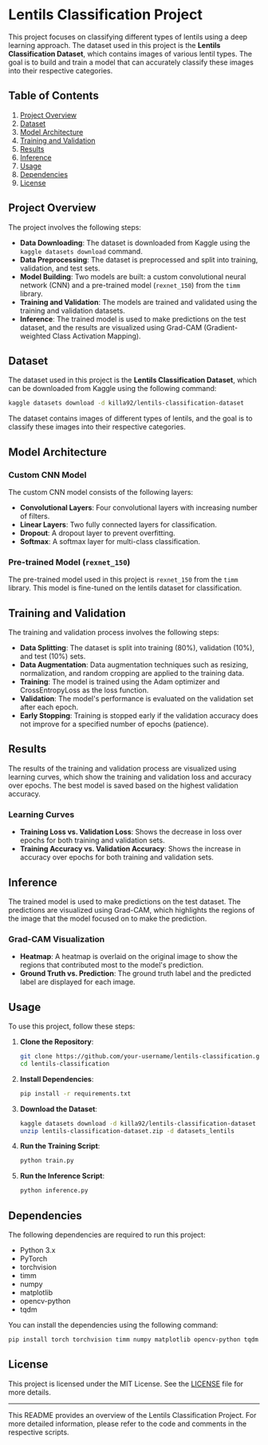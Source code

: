 # Lentils Classification Project

This project focuses on classifying different types of lentils using a deep learning approach. The dataset used in this project is the **Lentils Classification Dataset**, which contains images of various lentil types. The goal is to build and train a model that can accurately classify these images into their respective categories.

## Table of Contents
1. [Project Overview](#project-overview)
2. [Dataset](#dataset)
3. [Model Architecture](#model-architecture)
4. [Training and Validation](#training-and-validation)
5. [Results](#results)
6. [Inference](#inference)
7. [Usage](#usage)
8. [Dependencies](#dependencies)
9. [License](#license)

## Project Overview

The project involves the following steps:
- **Data Downloading**: The dataset is downloaded from Kaggle using the `kaggle datasets download` command.
- **Data Preprocessing**: The dataset is preprocessed and split into training, validation, and test sets.
- **Model Building**: Two models are built: a custom convolutional neural network (CNN) and a pre-trained model (`rexnet_150`) from the `timm` library.
- **Training and Validation**: The models are trained and validated using the training and validation datasets.
- **Inference**: The trained model is used to make predictions on the test dataset, and the results are visualized using Grad-CAM (Gradient-weighted Class Activation Mapping).

## Dataset

The dataset used in this project is the **Lentils Classification Dataset**, which can be downloaded from Kaggle using the following command:

```bash
kaggle datasets download -d killa92/lentils-classification-dataset
```

The dataset contains images of different types of lentils, and the goal is to classify these images into their respective categories.

## Model Architecture

### Custom CNN Model
The custom CNN model consists of the following layers:
- **Convolutional Layers**: Four convolutional layers with increasing number of filters.
- **Linear Layers**: Two fully connected layers for classification.
- **Dropout**: A dropout layer to prevent overfitting.
- **Softmax**: A softmax layer for multi-class classification.

### Pre-trained Model (`rexnet_150`)
The pre-trained model used in this project is `rexnet_150` from the `timm` library. This model is fine-tuned on the lentils dataset for classification.

## Training and Validation

The training and validation process involves the following steps:
- **Data Splitting**: The dataset is split into training (80%), validation (10%), and test (10%) sets.
- **Data Augmentation**: Data augmentation techniques such as resizing, normalization, and random cropping are applied to the training data.
- **Training**: The model is trained using the Adam optimizer and CrossEntropyLoss as the loss function.
- **Validation**: The model's performance is evaluated on the validation set after each epoch.
- **Early Stopping**: Training is stopped early if the validation accuracy does not improve for a specified number of epochs (patience).

## Results

The results of the training and validation process are visualized using learning curves, which show the training and validation loss and accuracy over epochs. The best model is saved based on the highest validation accuracy.

### Learning Curves
- **Training Loss vs. Validation Loss**: Shows the decrease in loss over epochs for both training and validation sets.
- **Training Accuracy vs. Validation Accuracy**: Shows the increase in accuracy over epochs for both training and validation sets.

## Inference

The trained model is used to make predictions on the test dataset. The predictions are visualized using Grad-CAM, which highlights the regions of the image that the model focused on to make the prediction.

### Grad-CAM Visualization
- **Heatmap**: A heatmap is overlaid on the original image to show the regions that contributed most to the model's prediction.
- **Ground Truth vs. Prediction**: The ground truth label and the predicted label are displayed for each image.

## Usage

To use this project, follow these steps:

1. **Clone the Repository**:
   ```bash
   git clone https://github.com/your-username/lentils-classification.git
   cd lentils-classification
   ```

2. **Install Dependencies**:
   ```bash
   pip install -r requirements.txt
   ```

3. **Download the Dataset**:
   ```bash
   kaggle datasets download -d killa92/lentils-classification-dataset
   unzip lentils-classification-dataset.zip -d datasets_lentils
   ```

4. **Run the Training Script**:
   ```bash
   python train.py
   ```

5. **Run the Inference Script**:
   ```bash
   python inference.py
   ```

## Dependencies

The following dependencies are required to run this project:
- Python 3.x
- PyTorch
- torchvision
- timm
- numpy
- matplotlib
- opencv-python
- tqdm

You can install the dependencies using the following command:
```bash
pip install torch torchvision timm numpy matplotlib opencv-python tqdm
```

## License

This project is licensed under the MIT License. See the [LICENSE](LICENSE) file for more details.

---

This README provides an overview of the Lentils Classification Project. For more detailed information, please refer to the code and comments in the respective scripts.
